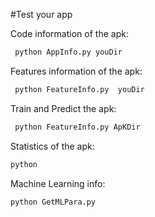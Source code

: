 #Test your app

Code information of the apk:
```python
 python AppInfo.py youDir
```

Features information of the apk:
```python
 python FeatureInfo.py  youDir
```

Train and Predict the apk:
```python
 python FeatureInfo.py ApKDir
```
Statistics of the apk:
```python
python 
```

Machine Learning info:
```python 
python GetMLPara.py
```
